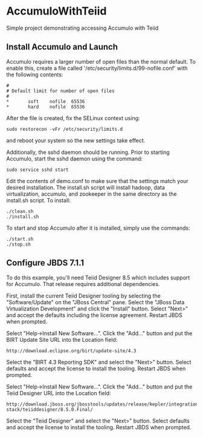 AccumuloWithTeiid
=================

Simple project demonstrating accessing Accumulo with Teiid

Install Accumulo and Launch
---------------------------

Accumulo requires a larger number of open files than the
normal default.  To enable this, create a file called
'/etc/security/limits.d/99-nofile.conf' with the following contents:

    #
    # Default limit for number of open files
    #
    *       soft    nofile  65536
    *       hard    nofile  65536

After the file is created, fix the SELinux context using:

    sudo restorecon -vFr /etc/security/limits.d

and reboot your system so the new settings take effect.

Additionally, the sshd daemon should be running.  Prior to starting
Accumulo, start the sshd daemon using the command:

    sudo service sshd start

Edit the contents of demo.conf to make sure that the settings match
your desired installation.  The install.sh script will install hadoop,
data virtualization, accumulo, and zookeeper in the same directory as
the install.sh script.  To install:

    ./clean.sh
    ./install.sh

To start and stop Accumulo after it is installed, simply use the commands:

    ./start.sh
    ./stop.sh

Configure JBDS 7.1.1
--------------------

To do this example, you'll need Teiid Designer 8.5 which includes support
for Accumulo.  That release requires additional dependencies.

First, install the current Teiid Designer tooling by selecting the
"Software/Update" on the "JBoss Central" pane.  Select the "JBoss
Data Virtualization Development" and click the "Install" button.
Select "Next>" and accept the defaults including the license agreement.
Restart JBDS when prompted.

Select "Help->Install New Software...".  Click the "Add..." button and
put the BIRT Update Site URL into the Location field:

    http://download.eclipse.org/birt/update-site/4.3

Select the "BIRT 4.3 Reporting SDK" and select the "Next>" button.
Select defaults and accept the license to install the tooling.
Restart JBDS when prompted.

Select "Help->Install New Software...".  Click the "Add..." button and
put the Teiid Designer URL into the Location field:

    http://download.jboss.org/jbosstools/updates/release/kepler/integration-stack/teiiddesigner/8.5.0.Final/

Select the "Teiid Designer" and select the "Next>" button.  Select
defaults and accept the license to install the tooling.  Restart JBDS
when prompted.

